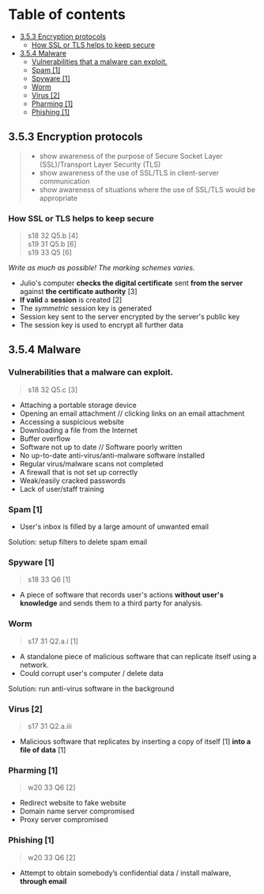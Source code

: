 # Table of contents

- [3.5.3 Encryption protocols](#353-encryption-protocols)
  - [How SSL or TLS helps to keep secure](#how-ssl-or-tls-helps-to-keep-secure)
- [3.5.4 Malware](#354-malware)
  - [Vulnerabilities that a malware can exploit.](#vulnerabilities-that-a-malware-can-exploit)
  - [Spam \[1\]](#spam-1)
  - [Spyware \[1\]](#spyware-1)
  - [Worm](#worm)
  - [Virus \[2\]](#virus-2)
  - [Pharming \[1\]](#pharming-1)
  - [Phishing \[1\]](#phishing-1)



3.5.3 Encryption protocols
--------------------------
> - show awareness of the purpose of Secure Socket Layer (SSL)/Transport Layer Security (TLS)
> - show awareness of the use of SSL/TLS in client-server communication
> - show awareness of situations where the use of SSL/TLS would be appropriate

### How SSL or TLS helps to keep secure
> s18 32 Q5.b \[4\]  
> s19 31 Q5.b \[6\]  
> s19 33 Q5   \[6\]

*Write as much as possible! The marking schemes varies.*

- Julio's computer **checks the digital certificate** sent **from the server** against **the certificate authority** \[3\]
- **If valid** a **session** is created \[2\]
- The *symmetric* session key is generated
- Session key sent to the server encrypted by the server's public key
- The session key is used to encrypt all further data

3.5.4 Malware
-------------

### Vulnerabilities that a malware can exploit.
> s18 32 Q5.c \[3\]

- Attaching a portable storage device
- Opening an email attachment // clicking links on an email attachment
- Accessing a suspicious website
- Downloading a file from the Internet
- Buffer overflow
- Software not up to date // Software poorly written
- No up-to-date anti-virus/anti-malware software installed
- Regular virus/malware scans not completed
- A firewall that is not set up correctly
- Weak/easily cracked passwords
- Lack of user/staff training

### Spam \[1\]
- User's inbox is filled by a large amount of unwanted email

Solution: setup filters to delete spam email

### Spyware \[1\]
> s18 33 Q6 \[1\]

- A piece of software that records user's actions **without user's knowledge** and sends them to a third party for analysis.

### Worm
> s17 31 Q2.a.i \[1\]

- A standalone piece of malicious software that can replicate itself using a network.
- Could corrupt user's computer / delete data

Solution: run anti-virus software in the background

### Virus \[2\]
> s17 31 Q2.a.iii

- Malicious software that replicates by inserting a copy of itself \[1\] **into a file of data** \[1\]

### Pharming \[1\]
> w20 33 Q6 \[2\]

- Redirect website to fake website
- Domain name server compromised
- Proxy server compromised

### Phishing \[1\]
> w20 33 Q6 \[2\]

- Attempt to obtain somebody’s confidential data / install malware, **through email**